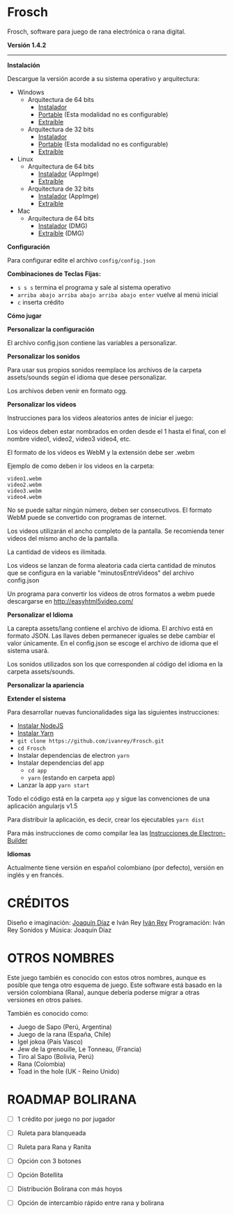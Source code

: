 Frosch
======

Frosch, software para juego de rana electrónica o rana digital.

**Versión 1.4.2**

----------

**Instalación**

Descargue la versión acorde a su sistema operativo y arquitectura:

- Windows
  - Arquitectura de 64 bits
    - [Instalador](https://github.com/ivanrey/Frosch/releases/latest/download/Frosch-Setup-1.4.2.exe)
    - [Portable](https://github.com/ivanrey/Frosch/releases/latest/download/Frosch-1.4.2.exe) (Esta modalidad no es configurable)
    - [Extraíble](https://github.com/ivanrey/Frosch/releases/latest/download/frosch-1.4.2-win.zip)
  - Arquitectura de 32 bits
    - [Instalador](https://github.com/ivanrey/Frosch/releases/latest/download/Frosch-Setup-1.4.2.exe)
    - [Portable](https://github.com/ivanrey/Frosch/releases/latest/download/Frosch-1.4.2.exe) (Esta modalidad no es configurable)
    - [Extraíble](https://github.com/ivanrey/Frosch/releases/latest/download/frosch-1.4.2-ia32-win.zip)
- Linux
  - Arquitectura de 64 bits
    - [Instalador](https://github.com/ivanrey/Frosch/releases/latest/download/Frosch-1.4.2.AppImage) (AppImge)
    - [Extraíble](https://github.com/ivanrey/Frosch/releases/latest/download/frosch-1.4.2.zip)
  - Arquitectura de 32 bits
    - [Instalador](https://github.com/ivanrey/Frosch/releases/latest/download/Frosch-1.4.2.AppImage) (AppImge)
    - [Extraíble](https://github.com/ivanrey/Frosch/releases/latest/download/frosch-1.4.2-ia32.zip)
- Mac
  - Arquitectura de 64 bits
    - [Instalador](https://github.com/ivanrey/Frosch/releases/latest/download/Frosch-Setup-1.4.2.dmg) (DMG)
    - [Extraíble](https://github.com/ivanrey/Frosch/releases/latest/download/frosch-1.4.2-mac.zip) (DMG)
    
**Configuración**

Para configurar edite el archivo `config/config.json`

**Combinaciones de Teclas Fijas:**

 - `s s s` termina el programa y sale al sistema operativo
 - `arriba abajo arriba abajo arriba abajo enter` vuelve al menú inicial
 - `c` inserta crédito

**Cómo jugar**

**Personalizar la configuración**

El archivo config.json contiene las variables a personalizar.

**Personalizar los sonidos**

Para usar sus propios sonidos reemplace los archivos de la carpeta assets/sounds según el idioma que desee personalizar.

Los archivos deben venir en formato ogg.

**Personalizar los videos**

Instrucciones para los videos aleatorios antes de iniciar el juego:

Los videos deben estar nombrados en orden desde el 1 hasta el final, con el nombre video1, video2, video3 video4, etc.

El formato de los videos es WebM y la extensión debe ser .webm

Ejemplo de como deben ir los videos en la carpeta:

    video1.webm
    video2.webm
    video3.webm
    video4.webm

No se puede saltar ningún número, deben ser consecutivos. El formato WebM puede se convertido con programas de internet.

Los videos utilizarán el ancho completo de la pantalla. Se recomienda tener videos del mismo ancho de la pantalla.

La cantidad de videos es ilimitada.

Los videos se lanzan de forma aleatoria cada cierta cantidad de minutos que se configura en la variable "minutosEntreVideos" del archivo
config.json

Un programa para convertir los videos de otros formatos a webm puede descargarse en http://easyhtml5video.com/

**Personalizar el Idioma**

La carepta assets/lang contiene el archivo de idioma. El archivo está en formato JSON. Las llaves deben permanecer iguales se debe cambiar el valor únicamente. En el config.json se escoge el archivo de idioma que el sistema usará.

Los sonidos utilizados son los que corresponden al código del idioma en la carpeta assets/sounds.

**Personalizar la apariencia**

**Extender el sistema**

Para desarrollar nuevas funcionalidades siga las siguientes instrucciones:

- [Instalar NodeJS](https://nodejs.org/en/download/ "(target|_blank)")
- [Instalar Yarn](https://yarnpkg.com/getting-started/install "(target|_blank)")
- `git clone https://github.com/ivanrey/Frosch.git`
- `cd Frosch`
- Instalar dependencias de electron `yarn`
- Instalar dependencias del app 
    - `cd app`
    - `yarn` (estando en carpeta app)
- Lanzar la app `yarn start`

Todo el código está en la carpeta `app` y sigue las convenciones de una aplicación angularjs v1.5

Para distribuir la aplicación, es decir, crear los ejecutables
`yarn dist`

Para más instrucciones de como compilar lea las [Instrucciones de Electron-Builder](https://www.electron.build/ "(target|_blank)")

**Idiomas**

Actualmente tiene versión en español colombiano (por defecto), versión en inglés y en francés.


CRÉDITOS
========

Diseño e imaginación: [Joaquín Díaz](http://construyasuvideorockola.com) e Iván Rey [Iván Rey](https://github.com/ivanrey)
Programación: Iván Rey
Sonidos y Música: Joaquín Díaz

OTROS NOMBRES
=============

Este juego también es conocido con estos otros nombres, aunque es posible que tenga otro esquema de juego.
Este software está basado en la versión colombiana (Rana), aunque debería poderse migrar a otras versiones en otros países.

También es conocido como:

 - Juego de Sapo (Perú, Argentina)
 - Juego de la rana (España, Chile)
 - Igel jokoa (País Vasco)
 - Jew de la grenouille, Le Tonneau, (Francia)
 - Tiro al Sapo (Bolivia, Perú)
 - Rana (Colombia)
 - Toad in the hole (UK - Reino Unido)


ROADMAP BOLIRANA
================

- [ ] 1 crédito por juego no por jugador
- [ ] Ruleta para blanqueada
- [ ] Ruleta para Rana y Ranita
- [ ] Opción con 3 botones
- [ ] Opción Botellita
- [ ] Distribución Bolirana con más hoyos
- [ ] Opción de intercambio rápido entre rana y bolirana

